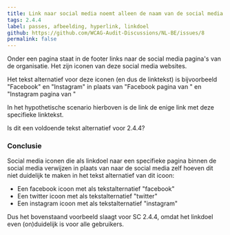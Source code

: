 ```yaml
---
title: Link naar social media noemt alleen de naam van de social media als linktekst
tags: 2.4.4
label: passes, afbeelding, hyperlink, linkdoel
github: https://github.com/WCAG-Audit-Discussions/NL-BE/issues/8
permalink: false
---
```


Onder een pagina staat in de footer links naar de social media pagina's van de organisatie. Het zijn iconen van deze social media websites.

Het tekst alternatief voor deze iconen (en dus de linktekst) is bijvoorbeeld "Facebook" en "Instagram" in plaats van "Facebook pagina van " en "Instagram pagina van "

In het hypothetische scenario hierboven is de link de enige link met deze specifieke linktekst.

Is dit een voldoende tekst alternatief voor 2.4.4?

### Conclusie
Social media iconen die als linkdoel naar een specifieke pagina binnen de social media verwijzen in plaats van naar de social media zelf hoeven dit niet duidelijk te maken in het tekst alternatief van dit icoon:

- Een facebook icoon met als tekstalternatief "facebook"
- Een twitter icoon met als tekstalternatief "twitter"
- Een instagram icoon met als tekstalternatief "instagram"

Dus het bovenstaand voorbeeld slaagt voor SC 2.4.4, omdat het linkdoel even (on)duidelijk is voor alle gebruikers.
